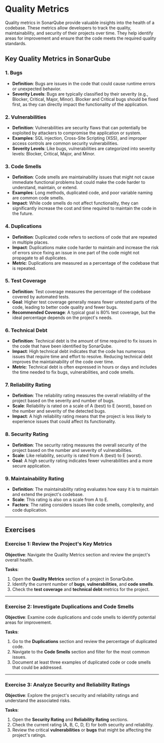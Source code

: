 # Quality Metrics

Quality metrics in SonarQube provide valuable insights into the health of a 
codebase. These metrics allow developers to track the quality, 
maintainability, and security of their projects over time. They help 
identify areas for improvement and ensure that the code meets the required 
quality standards.    

## Key Quality Metrics in SonarQube

### 1. Bugs

- **Definition**: Bugs are issues in the code that could cause runtime 
  errors or unexpected behavior.
- **Severity Levels**: Bugs are typically classified by their severity (e.g.,
  Blocker, Critical, Major, Minor). Blocker and Critical bugs should be 
  fixed first, as they can directly impact the functionality of the 
  application.  

### 2. Vulnerabilities

- **Definition**: Vulnerabilities are security flaws that can potentially 
  be exploited by attackers to compromise the application or system.
- **Examples**: SQL injection, Cross-Site Scripting (XSS), and improper 
  access controls are common security vulnerabilities.
- **Severity Levels**: Like bugs, vulnerabilities are categorized into 
  severity levels: Blocker, Critical, Major, and Minor. 

### 3. Code Smells

- **Definition**: Code smells are maintainability issues that might not 
  cause immediate functional problems but could make the code harder to 
  understand, maintain, or extend.
- **Examples**: Long methods, duplicated code, and poor variable naming are 
  common code smells.
- **Impact**: While code smells do not affect functionality, they can 
  significantly increase the cost and time required to maintain the code in 
  the future.  

### 4. Duplications

- **Definition**: Duplicated code refers to sections of code that are 
  repeated in multiple places.
- **Impact**: Duplications make code harder to maintain and increase the 
  risk of errors since fixing an issue in one part of the code might not 
  propagate to all duplicates.
- **Metric**: Duplications are measured as a percentage of the codebase 
  that is repeated. 

### 5. Test Coverage

- **Definition**: Test coverage measures the percentage of the codebase 
  covered by automated tests.
- **Goal**: Higher test coverage generally means fewer untested parts of 
  the code, leading to better code quality and fewer bugs.
- **Recommended Coverage**: A typical goal is 80% test coverage, but the 
  ideal percentage depends on the project's needs.  

### 6. Technical Debt

- **Definition**: Technical debt is the amount of time required to fix 
  issues in the code that have been identified by SonarQube.
- **Impact**: High technical debt indicates that the code has numerous 
  issues that require time and effort to resolve. Reducing technical debt 
  improves the maintainability of the code over time.
- **Metric**: Technical debt is often expressed in hours or days and 
  includes the time needed to fix bugs, vulnerabilities, and code smells. 

### 7. Reliability Rating

- **Definition**: The reliability rating measures the overall reliability 
  of the project based on the severity and number of bugs.
- **Scale**: Reliability is rated on a scale of A (best) to E (worst), 
  based on the number and severity of the detected bugs.
- **Impact**: A high reliability rating means that the project is less 
  likely to experience issues that could affect its functionality. 

### 8. Security Rating

- **Definition**: The security rating measures the overall security of the 
  project based on the number and severity of vulnerabilities.
- **Scale**: Like reliability, security is rated from A (best) to E (worst).
- **Goal**: A high security rating indicates fewer vulnerabilities and a 
  more secure application. 

### 9. Maintainability Rating

- **Definition**: The maintainability rating evaluates how easy it is to 
  maintain and extend the project's codebase.
- **Scale**: This rating is also on a scale from A to E.
- **Factors**: The rating considers issues like code smells, complexity, 
  and code duplication. 

---

## Exercises

### Exercise 1: Review the Project's Key Metrics

**Objective**: 
Navigate the Quality Metrics section and review the project's overall health.

**Tasks**:
1. Open the **Quality Metrics** section of a project in SonarQube.
2. Identify the current number of **bugs**, **vulnerabilities**, and **code smells**.
3. Check the **test coverage** and **technical debt** metrics for the project.

---

### Exercise 2: Investigate Duplications and Code Smells

**Objective**: 
Examine code duplications and code smells to identify potential areas for improvement.

**Tasks**:
1. Go to the **Duplications** section and review the percentage of duplicated code.
2. Navigate to the **Code Smells** section and filter for the most common issues.
3. Document at least three examples of duplicated code or code smells that could be addressed.

---

### Exercise 3: Analyze Security and Reliability Ratings

**Objective**: 
Explore the project's security and reliability ratings and understand the associated risks.

**Tasks**:
1. Open the **Security Rating** and **Reliability Rating** sections.
2. Check the current rating (A, B, C, D, E) for both security and reliability.
3. Review the critical **vulnerabilities** or **bugs** that might be affecting the project's ratings.
